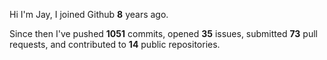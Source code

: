 Hi I'm Jay, I joined Github **8** years ago.

Since then I've pushed **1051** commits, opened **35** issues, submitted **73** pull requests, and contributed to **14** public repositories.
